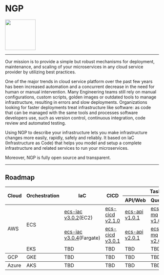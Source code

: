 # NGP

<img src="https://github.com/microservices-today/microservices-today.github.io/blob/master/source/images/logo.png?raw=true" width="100">

---

Our mission is to provide a simple but robust mechanisms for deployment, maintenance, and scaling of your microservices in any cloud service provider by utilizing best practices.

One of the major trends in cloud service platform over the past few years has been increased automation and a concurrent decrease in the need for human or manual intervention. Many Engineering teams still rely on manual configurations, custom scripts, golden images or outdated tools to manage infrastructure, resulting in errors and slow deployments. Organizations looking for faster deployments treat infrastructure like software: as code that can be managed with the same tools and processes software developers use, such as version control, continuous integration, code review and automated testing.

Using NGP to describe your infrastructure lets you make infrastructure changes more easily, rapidly, safely and reliably.
It based on IaC (Infrastructure as Code) that helps you model and setup a complete infrastructure and related services to run your microservices.

Moreover, NGP is fully open source and transparent.

---

## Roadmap

<table>
    <thead>
        <tr>
            <th rowspan=2>Cloud</th>
            <th rowspan=2>Orchestration</th>
            <th rowspan=2>IaC</th>
            <th rowspan=2>CICD</th>
            <th colspan=3>Task</th>
        </tr>
        <tr>    
            <th>API/Web</th>
            <th>Queue</th>
            <th>Job</th>
        </tr>
    </thead>
    <tbody>
        <tr>
            <td rowspan=4>AWS</td>
            <td rowspan=2>ECS</td>
            <td><a href="https://github.com/microservices-today/ecs-iac/releases/tag/3.0.2">ecs-iac v3.0.2</a>(EC2)</td>
            <td><a href="https://github.com/microservices-today/ecs-cicd/releases/tag/2.1.0">ecs-cicd v2.1.0</a></td>
            <td><a href="https://github.com/microservices-today/ecs-api/tree/1.0.1">ecs-api v1.0.1</a></td>
            <td><a href="https://github.com/microservices-today/ecs-mq/releases/tag/1.0.0">ecs-mq v1.0.0</a></td>
            <td><a href="https://github.com/microservices-today/ecs-job/releases/tag/1.0.0">ecs-job v1.0.0</a></td>
        </tr>
        <tr>
            <td><a href="https://github.com/microservices-today/ecs-iac/tree/3.0.4">ecs-iac v3.0.4</a>(Fargate)</td>
            <td><a href="https://github.com/microservices-today/ecs-cicd/tree/3.0.1">ecs-cicd v3.0.1</a></td>
            <td><a href="https://github.com/microservices-today/ecs-api/tree/2.0.1">ecs-api v2.0.1</a></td>
            <td><a href="https://github.com/microservices-today/ecs-mq/tree/2.0.1">ecs-mq v2.0.1</a></td>
            <td><a href="https://github.com/microservices-today/ecs-job/tree/2.0.0">ecs-job v2.0.0</a></td>
        </tr>
        <tr>
            <td rowspan=2>EKS</td>
            <td>TBD</td>
            <td>TBD</td>
            <td>TBD</td>
            <td>TBD</td>
            <td>TBD</td>
        </tr>
    </tbody>
    <tbody>
        <tr>
            <td rowspan=4>GCP</td>
            <td rowspan=2>GKE</td>
            <td>TBD</td>
            <td>TBD</td>
            <td>TBD</td>
            <td>TBD</td>
            <td>TBD</td>
        </tr>
    </tbody>
        <tbody>
        <tr>
            <td rowspan=4>Azure</td>
            <td rowspan=2>AKS</td>
            <td>TBD</td>
            <td>TBD</td>
            <td>TBD</td>
            <td>TBD</td>
            <td>TBD</td>
        </tr>
    </tbody>
</table>
